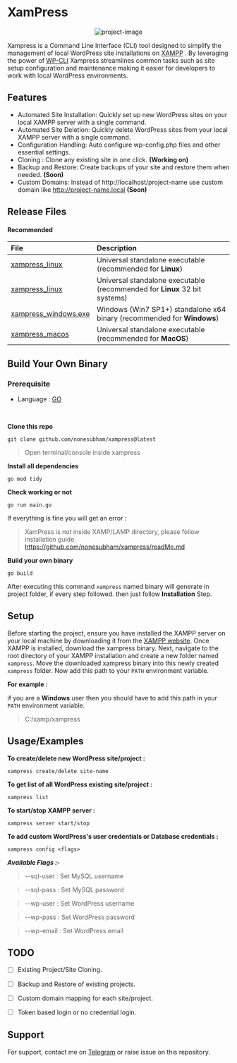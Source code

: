 # XamPress

<p align="center"><img src="https://socialify.git.ci/nonesubham/xampress/image?font=Source%20Code%20Pro&amp;language=1&amp;name=1&amp;owner=1&amp;pattern=Plus&amp;stargazers=1&amp;theme=Auto" alt="project-image"></p>

Xampress is a Command Line Interface (CLI) tool designed to simplify the management of local WordPress site installations on [XAMPP](https://www.apachefriends.org/) . By leveraging the power of [WP-CLI](https://github.com/wp-cli/wp-cli/) Xampress streamlines common tasks such as site setup configuration and maintenance making it easier for developers to work with local WordPress environments.


## Features

- Automated Site Installation: Quickly set up new WordPress sites on your local XAMPP server with a single command.
- Automated Site Deletion: Quickly delete WordPress sites from your local XAMPP server with a single command.
- Configuration Handling: Auto configure wp-config.php files and other essential settings.
- Cloning : Clone any existing site in one click. **(Working on)**
- Backup and Restore: Create backups of your site and restore them when needed. **(Soon)**
- Custom Domains: Instead of http://localhost/project-name use custom domain like http://project-name.local **(Soon)**


## Release Files

#### Recommended

File|Description
:---|:---
[xampress_linux](https://github.com/nonesubham/xampress/releases/download/v0.1/xampress_linux)|Universal standalone executable (recommended for **Linux**)
[xampress_linux](https://github.com/nonesubham/xampress/releases/download/v0.1/xampress_linux_x32)|Universal standalone executable (recommended for **Linux** 32 bit systems)
[xampress_windows.exe](https://github.com/nonesubham/xampress/releases/download/v0.1/xampress_windows.exe)|Windows (Win7 SP1+) standalone x64 binary (recommended for **Windows**)
[xampress_macos](https://github.com/nonesubham/xampress/releases/download/v0.1/xampress_macos)|Universal standalone executable (recommended for **MacOS**)


## Build Your Own Binary
### Prerequisite
- Language : [GO](https://go.dev/doc/install)

<br>

**Clone this repo**
```
git clone github.com/nonesubham/xampress@latest
```
>Open terminal/console inside xampress

**Install all dependencies**
```
go mod tidy
```
**Check working or not**
```
go run main.go
```
If everything is fine you will get an error : 

> XamPress is not inside XAMP/LAMP directory, please follow installation guide. https://github.com/nonesubham/xampress/readMe.md

**Build your own binary**
```
go build
```
After executing this command `xampress` named binary will generate in project folder, if every step followed. then just follow **Installation** Step.
## Setup
Before starting the project, ensure you have installed the XAMPP server on your local machine by downloading it from the [XAMPP website](https://www.apachefriends.org/). Once XAMPP is installed, download the xampress binary. Next, navigate to the root directory of your XAMPP installation and create a new folder named `xampress`. Move the downloaded xampress binary into this newly created `xampress` folder. Now add this path to your `PATH` environment variable.

**For example :**

if you are a **Windows** user then you should have to add this path in your `PATH` environment variable.
>C:/xamp/xampress 
## Usage/Examples

**To create/delete new WordPress site/project :** 
``` 
xampress create/delete site-name
```

**To get list of all WordPress existing site/project :** 
``` 
xampress list
```

**To start/stop XAMPP server :** 
``` 
xampress server start/stop
```
**To add custom WordPress's user credentials or Database credentials :**
``` 
xampress config <flags>
```
***Available Flags :-***
>--sql-user : Set MySQL username

>--sql-pass : Set MySQL password

>--wp-user : Set WordPress username

>--wp-pass : Set WordPress password

>--wp-email : Set WordPress email

## TODO

- [ ] Existing Project/Site Cloning.
- [ ] Backup and Restore of existing projects.
- [ ] Custom domain mapping for each site/project.
- [ ] Token based login or no credential login.


## Support

For support, contact me on [Telegram](https://t.me/nonesubham) or raise issue on this repository.


